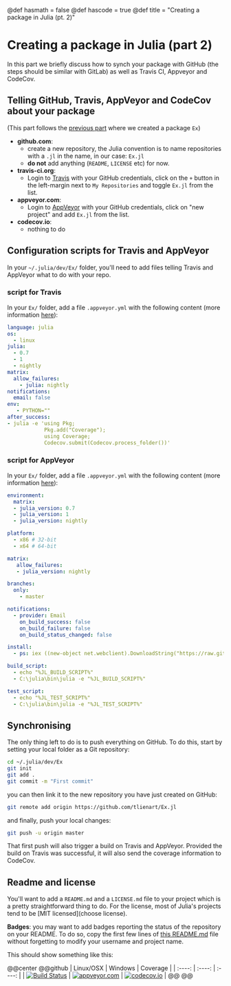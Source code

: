 @def hasmath = false
@def hascode = true
@def title = "Creating a package in Julia (pt. 2)"

# Creating a package in Julia (part 2)

In this part we briefly discuss how to synch your package with GitHub (the steps should be similar with GitLab) as well as Travis CI, Appveyor and CodeCov.

## Telling GitHub, Travis, AppVeyor and CodeCov about your package

(This part follows the [previous part](/pub/julia/dev-pkg.html) where we created a package `Ex`)

* **github.com**:
  * create a new repository, the Julia convention is to name repositories with a `.jl` in the name, in our case: `Ex.jl`
  * **do not** add anything (`README`, `LICENSE` etc) for now.
* **travis-ci.org**:
  * Login to [Travis](https://travis-ci.org) with your GitHub credentials, click on the `+` button in the left-margin next to `My Repositories` and toggle `Ex.jl` from the list.
* **appveyor.com**:
  * Login to [AppVeyor](https://ci.appveyor.com/) with your GitHub credentials, click on "new project" and add `Ex.jl` from the list.
* **codecov.io**:
  * nothing to do

## Configuration scripts for Travis and AppVeyor

In your `~/.julia/dev/Ex/` folder, you'll need to add files telling Travis and AppVeyor what to do with your repo.

### script for Travis

In your `Ex/` folder, add a file `.appveyor.yml` with the following content (more information [here](https://docs.travis-ci.com/user/languages/julia/)):

```yml
language: julia
os:
  - linux
julia:
  - 0.7
  - 1
  - nightly
matrix:
  allow_failures:
    - julia: nightly
notifications:
  email: false
env:
   - PYTHON=""
after_success:
- julia -e 'using Pkg;
            Pkg.add("Coverage");
            using Coverage;
            Codecov.submit(Codecov.process_folder())'
```

### script for AppVeyor

In your `Ex/` folder, add a file `.appveyor.yml` with the following content (more information [here](https://github.com/JuliaCI/Appveyor.jl)):

```yml
environment:
  matrix:
  - julia_version: 0.7
  - julia_version: 1
  - julia_version: nightly

platform:
  - x86 # 32-bit
  - x64 # 64-bit

matrix:
   allow_failures:
   - julia_version: nightly

branches:
  only:
    - master

notifications:
  - provider: Email
    on_build_success: false
    on_build_failure: false
    on_build_status_changed: false

install:
  - ps: iex ((new-object net.webclient).DownloadString("https://raw.githubusercontent.com/JuliaCI/Appveyor.jl/version-1/bin/install.ps1"))

build_script:
  - echo "%JL_BUILD_SCRIPT%"
  - C:\julia\bin\julia -e "%JL_BUILD_SCRIPT%"

test_script:
  - echo "%JL_TEST_SCRIPT%"
  - C:\julia\bin\julia -e "%JL_TEST_SCRIPT%"
```

## Synchronising

The only thing left to do is to push everything on GitHub.
To do this, start by setting your local folder as a Git repository:

```bash
cd ~/.julia/dev/Ex
git init
git add .
git commit -m "First commit"
```

you can then link it to the new repository you have just created on GitHub:

```bash
git remote add origin https://github.com/tlienart/Ex.jl
```

and finally, push your local changes:

```bash
git push -u origin master
```

That first push will also trigger a build on Travis and AppVeyor.
Provided the build on Travis was successful, it will also send the coverage information to CodeCov.

## Readme and license

You'll want to add a `README.md` and a `LICENSE.md` file to your project which is a pretty straightforward thing to do.
For the license, most of Julia's projects tend to be [MIT licensed](choose license).

**Badges**: you may want to add badges reporting the status of the repository on your README.
To do so, copy the first few lines of [this README.md](https://raw.githubusercontent.com/tlienart/Ex.jl/master/README.md) file without forgetting to modify your username and project name.

This should show something like this:

@@center
@@github
| Linux/OSX | Windows | Coverage |
| :----: | :----: | :----: |
| [![Build Status](https://travis-ci.org/tlienart/PackageExample.jl.svg?branch=master)](https://travis-ci.org/tlienart/PackageExample.jl) | [![appveyor.com](https://ci.appveyor.com/api/projects/status/bm91o5a9jirvanjj?svg=true)](https://ci.appveyor.com/project/tlienart/ex-jl) | [![codecov.io](http://codecov.io/github/tlienart/PackageExample.jl/coverage.svg?branch=master)](http://codecov.io/github/tlienart/PackageExample.jl?branch=master) |
@@ @@
